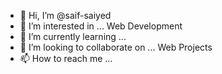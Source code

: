 - 👋 Hi, I’m @saif-saiyed
- 👀 I’m interested in ... Web Development
- 🌱 I’m currently learning ... 
- 💞️ I’m looking to collaborate on ... Web Projects
- 📫 How to reach me ... 

<!---
saif-saiyed/saif-saiyed is a ✨ special ✨ repository because its `README.md` (this file) appears on your GitHub profile.
You can click the Preview link to take a look at your changes.
--->
